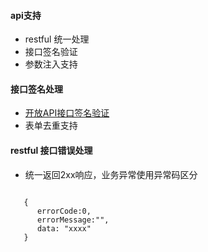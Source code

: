 

#### api支持
- restful 统一处理
- 接口签名验证
- 参数注入支持

#### 接口签名处理
- [开放API接口签名验证](https://blog.csdn.net/long_chuanren/article/details/82851031)
- 表单去重支持

#### restful 接口错误处理
- 统一返回2xx响应，业务异常使用异常码区分
```
 
   {
      errorCode:0,
      errorMessage:"",
      data: "xxxx"
   }

```